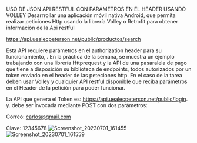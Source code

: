 USO DE JSON API RESTFUL CON PARÁMETROS EN EL HEADER USANDO VOLLEY
Desarrrollar una aplicación móvil nativa Android, que permita realizar peticiones Http usando la librería Volley o Retrofit para obtener información de la Api restful

https://api.uealecpeterson.net/public/productos/search

Esta API requiere parámetros en el authorization header para su funcionamiento, . En la práctica de la semana, se muestra un ejemplo trabajando con una librería Httprequest y la API de una pasaralela de pago que tiene a disposición su biblioteca de endpoints, todos autorizados por un token enviado en el header de las peteciones http. En el caso de la tarea deben usar Volley y cualquier API restful disponible que reciba parámetros en el Header de la petición para poder funcionar.

La API que genera el Token es: https://api.uealecpeterson.net/public/login. y. debe ser invocada mediante POST con dos parámetros:

Correo: carlos@gmail.com

Clave: 12345678
![Screenshot_20230701_161455](https://github.com/vales-alfre/Volley/assets/97996152/ce709d85-fe42-4c2f-94e6-3de7d38ef092)
![Screenshot_20230701_161559](https://github.com/vales-alfre/Volley/assets/97996152/693f8e4e-995a-476a-a4c8-2a17956c09f1)

